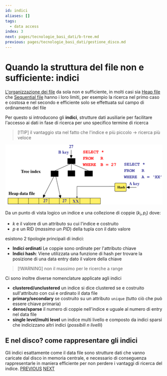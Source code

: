 ```yaml
---
id: indici
aliases: []
tags:
  - data access
index: 3
next: pages/tecnologie_basi_dati/b-tree.md
previous: pages/tecnologie_basi_dati/gestione_disco.md
---
```


# Quando la struttura del file non e sufficiente: indici

[L'organizzazione dei file](pages/tecnologie_basi_dati/gestione_disco.md#Organizzazione%20dei%20file) da sola non e sufficiente, in molti casi sia [Heap file](pages/tecnologie_basi_dati/gestione_disco.md#Heap%20file) che [Sequential file](pages/tecnologie_basi_dati//gestione_disco.md#sequential%20file) hanno i loro limiti, per esempio la ricerca nel primo caso e costosa e nel secondo e efficiente solo se effettuata sul campo di ordinamento del file

Per questo si introducono gli **indici**, strutture dati ausiliarie per facilitare l'accesso ai dati in fase di ricerca per uno specifico termine di ricerca

>[!TIP] il vantaggio sta nel fatto che l'indice e più piccolo -> ricerca più veloce

![](assets/tecnologie_basi_dati/Pasted%20image%2020250130171838.png)

Da un punto di vista logico un indice e una collezione di coppie $(k_i,p_i)$ dove:
- $k$ e il valore di un attributo su cui l'indice e costruito
- $p$ e un RID (*massimo un PID*)  della tupla con il dato valore

esistono 2 tipologie principali di indici:

- **Indici ordinati** Le coppie sono ordinate per l'attributo chiave
- **Indici hash**: Viene utilizzata una funzione di hash per trovare la posizione di una data entry dato il valore della chiave
>[!WARNING] non il massimo per le ricerche a range

Ci sono inoltre diverse nomenclature applicate agli indici

- **clustered/unclustered** un indice si dice clustered se e costruito sull'attributo con cui e ordinato il data file
- **primary/secondary** se costruito su un attributo `unique` (tutto ciò che può essere chiave primaria)
- **dense/sparse** il numero di coppie nell'indice e uguale al numero di entry nel data file
- **single level/multi level** un indice multi livello e composto da indici sparsi che indicizzano altri indici (*possibili $n$ livelli*)

## E nel disco? come rappresentare gli indici

Gli indici esattamente come il data file sono strutture dati che vanno caricate dal disco in memoria centrale, e necessario di conseguenza rappresentarle in maniera efficiente per non perdere i vantaggi di ricerca del indice.
[PREVIOUS](pages/tecnologie_basi_dati/gestione_disco.md)
[NEXT](pages/tecnologie_basi_dati/b-tree.md)
